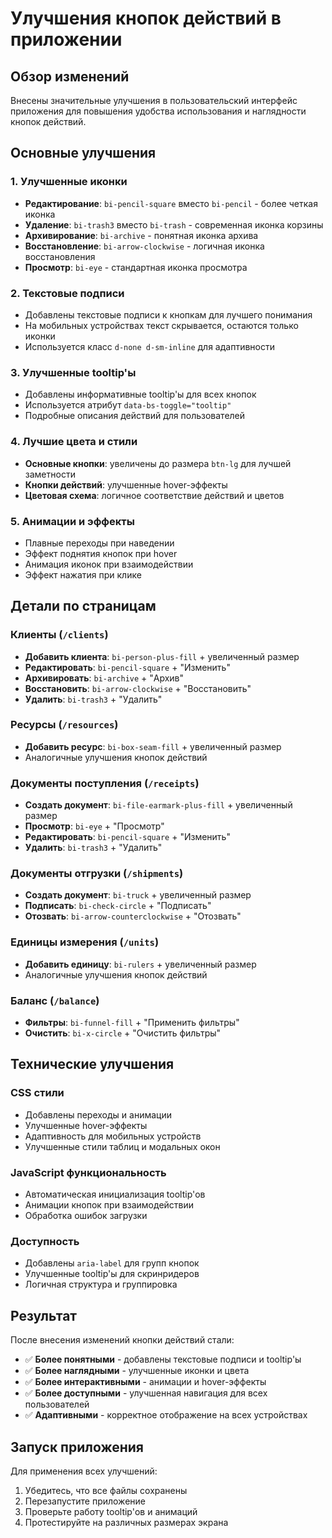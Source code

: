 # Улучшения кнопок действий в приложении

## Обзор изменений

Внесены значительные улучшения в пользовательский интерфейс приложения для повышения удобства использования и наглядности кнопок действий.

## Основные улучшения

### 1. Улучшенные иконки
- **Редактирование**: `bi-pencil-square` вместо `bi-pencil` - более четкая иконка
- **Удаление**: `bi-trash3` вместо `bi-trash` - современная иконка корзины
- **Архивирование**: `bi-archive` - понятная иконка архива
- **Восстановление**: `bi-arrow-clockwise` - логичная иконка восстановления
- **Просмотр**: `bi-eye` - стандартная иконка просмотра

### 2. Текстовые подписи
- Добавлены текстовые подписи к кнопкам для лучшего понимания
- На мобильных устройствах текст скрывается, остаются только иконки
- Используется класс `d-none d-sm-inline` для адаптивности

### 3. Улучшенные tooltip'ы
- Добавлены информативные tooltip'ы для всех кнопок
- Используется атрибут `data-bs-toggle="tooltip"`
- Подробные описания действий для пользователей

### 4. Лучшие цвета и стили
- **Основные кнопки**: увеличены до размера `btn-lg` для лучшей заметности
- **Кнопки действий**: улучшенные hover-эффекты
- **Цветовая схема**: логичное соответствие действий и цветов

### 5. Анимации и эффекты
- Плавные переходы при наведении
- Эффект поднятия кнопок при hover
- Анимация иконок при взаимодействии
- Эффект нажатия при клике

## Детали по страницам

### Клиенты (`/clients`)
- **Добавить клиента**: `bi-person-plus-fill` + увеличенный размер
- **Редактировать**: `bi-pencil-square` + "Изменить"
- **Архивировать**: `bi-archive` + "Архив"
- **Восстановить**: `bi-arrow-clockwise` + "Восстановить"
- **Удалить**: `bi-trash3` + "Удалить"

### Ресурсы (`/resources`)
- **Добавить ресурс**: `bi-box-seam-fill` + увеличенный размер
- Аналогичные улучшения кнопок действий

### Документы поступления (`/receipts`)
- **Создать документ**: `bi-file-earmark-plus-fill` + увеличенный размер
- **Просмотр**: `bi-eye` + "Просмотр"
- **Редактировать**: `bi-pencil-square` + "Изменить"
- **Удалить**: `bi-trash3` + "Удалить"

### Документы отгрузки (`/shipments`)
- **Создать документ**: `bi-truck` + увеличенный размер
- **Подписать**: `bi-check-circle` + "Подписать"
- **Отозвать**: `bi-arrow-counterclockwise` + "Отозвать"

### Единицы измерения (`/units`)
- **Добавить единицу**: `bi-rulers` + увеличенный размер
- Аналогичные улучшения кнопок действий

### Баланс (`/balance`)
- **Фильтры**: `bi-funnel-fill` + "Применить фильтры"
- **Очистить**: `bi-x-circle` + "Очистить фильтры"

## Технические улучшения

### CSS стили
- Добавлены переходы и анимации
- Улучшенные hover-эффекты
- Адаптивность для мобильных устройств
- Улучшенные стили таблиц и модальных окон

### JavaScript функциональность
- Автоматическая инициализация tooltip'ов
- Анимации кнопок при взаимодействии
- Обработка ошибок загрузки

### Доступность
- Добавлены `aria-label` для групп кнопок
- Улучшенные tooltip'ы для скринридеров
- Логичная структура и группировка

## Результат

После внесения изменений кнопки действий стали:
- ✅ **Более понятными** - добавлены текстовые подписи и tooltip'ы
- ✅ **Более наглядными** - улучшенные иконки и цвета
- ✅ **Более интерактивными** - анимации и hover-эффекты
- ✅ **Более доступными** - улучшенная навигация для всех пользователей
- ✅ **Адаптивными** - корректное отображение на всех устройствах

## Запуск приложения

Для применения всех улучшений:
1. Убедитесь, что все файлы сохранены
2. Перезапустите приложение
3. Проверьте работу tooltip'ов и анимаций
4. Протестируйте на различных размерах экрана
